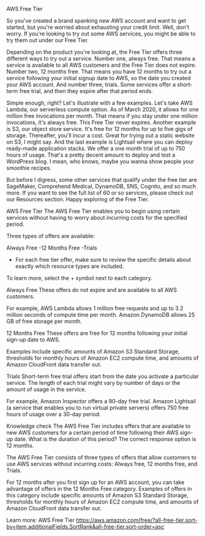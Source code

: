 AWS Free Tier

So you've created a brand spanking new AWS account and want to get started, but you're worried about exhausting your credit limit. Well, don't worry. If you're looking to try out some AWS services, you might be able to try them out under our Free Tier. 

Depending on the product you're looking at, the Free Tier offers three different ways to try out a service. Number one, always free. That means a service is available to all AWS customers and the Free Tier does not expire. Number two, 12 months free. That means you have 12 months to try out a service following your initial signup date to AWS, so the date you created your AWS account. And number three, trials. Some services offer a short-term free trial, and then they expire after that period ends. 

Simple enough, right? Let's illustrate with a few examples. Let's take AWS Lambda, our serverless compute option. As of March 2020, it allows for one million free invocations per month. That means if you stay under one million invocations, it's always free. This Free Tier never expires. Another example is S3, our object store service. It's free for 12 months for up to five gigs of storage. Thereafter, you'll incur a cost. Great for trying out a static website on S3, I might say. And the last example is Lightsail where you can deploy ready-made application stacks. We offer a one month trial of up to 750 hours of usage. That's a pretty decent amount to deploy and test a WordPress blog. I mean, who knows, maybe you wanna show people your smoothie recipes. 

But before I digress, some other services that qualify under the free tier are SageMaker, Comprehend Medical, DynamoDB, SNS, Cognito, and so much more. If you want to see the full list of 60 or so services, please check out our Resources section. Happy exploring of the Free Tier.

AWS Free Tier
The AWS Free Tier enables you to begin using certain services without having to worry about incurring costs for the specified period. 

Three types of offers are available: 

Always Free
-12 Months Free
-Trials
- For each free tier offer, make sure to review the specific details about exactly which resource types are included. 

To learn more, select the + symbol next to each category.

Always Free
These offers do not expire and are available to all AWS customers.

For example, AWS Lambda allows 1 million free requests and up to 3.2 million seconds of compute time per month. Amazon DynamoDB allows 25 GB of free storage per month.


12 Months Free 
These offers are free for 12 months following your initial sign-up date to AWS.

Examples include specific amounts of Amazon S3 Standard Storage, thresholds for monthly hours of Amazon EC2 compute time, and amounts of Amazon CloudFront data transfer out.


Trials
Short-term free trial offers start from the date you activate a particular service. The length of each trial might vary by number of days or the amount of usage in the service.

For example, Amazon Inspector offers a 90-day free trial. Amazon Lightsail (a service that enables you to run virtual private servers) offers 750 free hours of usage over a 30-day period.


Knowledge check
The AWS Free Tier includes offers that are available to new AWS customers for a certain period of time following their AWS sign-up date. What is the duration of this period?
The correct response option is 12 months.
 
The AWS Free Tier consists of three types of offers that allow customers to use AWS services without incurring costs: Always free, 12 months free, and Trials.
 
For 12 months after you first sign up for an AWS account, you can take advantage of offers in the 12 Months Free category. Examples of offers in this category include specific amounts of Amazon S3 Standard Storage, thresholds for monthly hours of Amazon EC2 compute time, and amounts of Amazon CloudFront data transfer out.

Learn more:
AWS Free Tier
https://aws.amazon.com/free/?all-free-tier.sort-by=item.additionalFields.SortRank&all-free-tier.sort-order=asc


